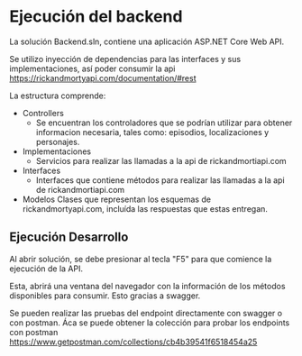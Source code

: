 # Ejecución del backend

La solución Backend.sln, contiene una aplicación ASP.NET Core Web API.

Se utilizo inyección de dependencias para las interfaces y sus implementaciones, así poder consumir la api https://rickandmortyapi.com/documentation/#rest

La estructura comprende:

- Controllers
  - Se encuentran los controladores que se podrían utilizar para obtener informacion necesaria, tales como: episodios, localizaciones y personajes.
- Implementaciones
  - Servicios para realizar las llamadas a la api de rickandmortiapi.com
- Interfaces
  - Interfaces que contiene métodos para realizar las llamadas a la api de rickandmortiapi.com
- Modelos
  Clases que representan los esquemas de rickandmortyapi.com, incluída las respuestas que estas entregan.

## Ejecución Desarrollo

Al abrir solución, se debe presionar al tecla "F5" para que comience la ejecución de la API.

Esta, abrirá una ventana del navegador con la información de los métodos disponibles para consumir. Esto gracias a swagger.

Se pueden realizar las pruebas del endpoint directamente con swagger o con postman. Áca se puede obtener la colección para probar los endpoints con postman https://www.getpostman.com/collections/cb4b39541f6518454a25
